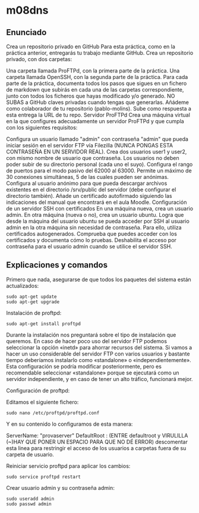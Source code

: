 # m08dns
## Enunciado

Crea un repositorio privado en GitHub
Para esta práctica, como en la práctica anterior, entregarás tu trabajo mediante GitHub. Crea un repositorio privado, con dos carpetas:

Una carpeta llamada ProFTPd, con la primera parte de la práctica.
Una carpeta llamada OpenSSH, con la segunda parte de la práctica.
Para cada parte de la práctica, documenta todos los pasos que sigues en un fichero de markdown que subirás en cada una de las carpetas correspondiente, junto con todos los ficheros que hayas modificado y/o generado. NO SUBAS a GitHub claves privadas cuando tengas que generarlas.
Añádeme como colaborador de tu repositorio (pablo-molins).
Sube como respuesta a esta entrega la URL de tu repo.
Servidor ProFTPd
Crea una máquina virtual en la que configures adecuadamente un servidor ProFTPd y que cumpla con los siguientes requisitos:

Configura un usuario llamado "admin" con contraseña "admin" que pueda iniciar sesión en el servidor FTP vía Filezilla (NUNCA PONGAS ESTA CONTRASEÑA EN UN SERVIDOR REAL).
Crea dos usuarios user1 y user2, con mismo nombre de usuario que contraseña.
Los usuarios no deben poder subir de su directorio personal (cada uno el suyo).
Configura el rango de puertos para el modo pasivo del 62000 al 63000.
Permite un máximo de 30 conexiones simultáneas, 5 de las cuales pueden ser anónimas.
Configura al usuario anónimo para que pueda descargar archivos existentes en el directorio /srv/public del servidor (debe configurar el directorio también).
Añade un certificado autofirmado siguiendo las indicaciones del manual que encontrará en el aula Moodle.
Configuración de un servidor SSH con certificados
En una máquina nueva, crea un usuario admin. En otra máquina (nueva o no), crea un usuario ubuntu. Logra que desde la máquina del usuario ubuntu se pueda acceder por SSH al usuario admin en la otra máquina sin necesidad de contraseña. Para ello, utiliza certificados autogenerados.
Comprueba que puedes acceder  con los certificados y documenta cómo lo pruebas.
Deshabilita el acceso por contraseña para el usuario admin cuando se utilice el servidor SSH.


## Explicaciones y comandos

Primero que nada, asegurarse de que todos los paquetes del sistema están actualizados:
<pre><code>sudo apt-get update
sudo apt-get upgrade</code></pre>


Instalación de proftpd:

<pre><code>sudo apt-get install proftpd</code></pre>
Durante la instalación nos preguntará sobre el tipo de instalación que queremos.
En caso de hacer poco uso del servidor FTP podemos seleccionar la opción «inetd» para ahorrar recursos del sistema.
Si vamos a hacer un uso considerable del servidor FTP con varios usuarios y bastante tiempo deberíamos instalarlo como «standalone» o «independientemente».
Esta configuración se podría modificar posteriormente, pero es recomendable seleccionar «standalone» porque se ejecutará como un servidor independiente, y en caso de tener un alto tráfico, funcionará mejor.


Configuración de proftpd:

Editamos el siguiente fichero:
<pre><code>sudo nano /etc/proftpd/proftpd.conf</code></pre>

Y en su contenido lo configuramos de esta manera:

ServerName: "provaserver"
DefaultRoot :  (ENTRE defaultroot y VIRULILLA (~)HAY QUE PONER UN ESPACIO PARA QUE NO DÉ ERROR) descomentar esta linea para restringir el acceso de los usuarios a carpetas fuera de su carpeta de usuario.

Reiniciar servicio proftpd para aplicar los cambios:

<pre><code>sudo service proftpd restart</code></pre>

Crear usuario admin y su contraseña admin:
<pre><code>sudo useradd admin
sudo passwd admin</code></pre>
